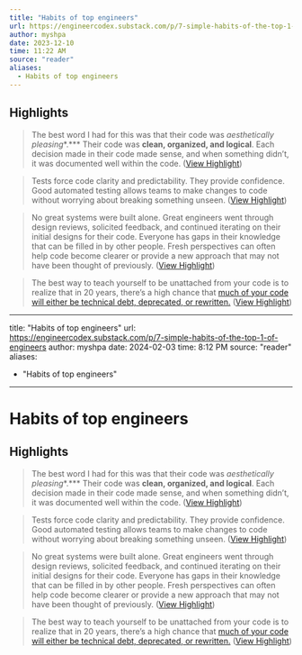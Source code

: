 ```yaml
---
title: "Habits of top engineers"
url: https://engineercodex.substack.com/p/7-simple-habits-of-the-top-1-of-engineers
author: myshpa
date: 2023-12-10
time: 11:22 AM
source: "reader"
aliases:
  - Habits of top engineers
---
```

## Highlights
> The best word I had for this was that their code was *aesthetically pleasing**.***
> Their code was **clean, organized, and logical**. Each decision made in their code made sense, and when something didn’t, it was documented well within the code. ([View Highlight](https://read.readwise.io/read/01hah7erds5b2k9ty8v8j6c1hc))

> Tests force code clarity and predictability. They provide confidence. Good automated testing allows teams to make changes to code without worrying about breaking something unseen. ([View Highlight](https://read.readwise.io/read/01hah7gd68qzp3rn1r721r1pmz))

> No great systems were built alone. Great engineers went through design reviews, solicited feedback, and continued iterating on their initial designs for their code.
> Everyone has gaps in their knowledge that can be filled in by other people. Fresh perspectives can often help code become clearer or provide a new approach that may not have been thought of previously. ([View Highlight](https://read.readwise.io/read/01hah7j0369x2rv9dwaevkwrps))

> The best way to teach yourself to be unattached from your code is to realize that in 20 years, there’s a high chance that [much of your code will either be technical debt, deprecated, or rewritten.](https://blog.visionarycto.com/p/my-20-year-career-is-technical-debt) ([View Highlight](https://read.readwise.io/read/01hah7jyyz04dzyfaadg5yk13r))

---
title: "Habits of top engineers"
url: https://engineercodex.substack.com/p/7-simple-habits-of-the-top-1-of-engineers
author: myshpa
date: 2024-02-03
time: 8:12 PM
source: "reader"
aliases:
  - "Habits of top engineers"
---
# Habits of top engineers

## Highlights
> The best word I had for this was that their code was *aesthetically pleasing**.***
> Their code was **clean, organized, and logical**. Each decision made in their code made sense, and when something didn’t, it was documented well within the code. ([View Highlight](https://read.readwise.io/read/01hah7erds5b2k9ty8v8j6c1hc))

> Tests force code clarity and predictability. They provide confidence. Good automated testing allows teams to make changes to code without worrying about breaking something unseen. ([View Highlight](https://read.readwise.io/read/01hah7gd68qzp3rn1r721r1pmz))

> No great systems were built alone. Great engineers went through design reviews, solicited feedback, and continued iterating on their initial designs for their code.
> Everyone has gaps in their knowledge that can be filled in by other people. Fresh perspectives can often help code become clearer or provide a new approach that may not have been thought of previously. ([View Highlight](https://read.readwise.io/read/01hah7j0369x2rv9dwaevkwrps))

> The best way to teach yourself to be unattached from your code is to realize that in 20 years, there’s a high chance that [much of your code will either be technical debt, deprecated, or rewritten.](https://blog.visionarycto.com/p/my-20-year-career-is-technical-debt) ([View Highlight](https://read.readwise.io/read/01hah7jyyz04dzyfaadg5yk13r))

